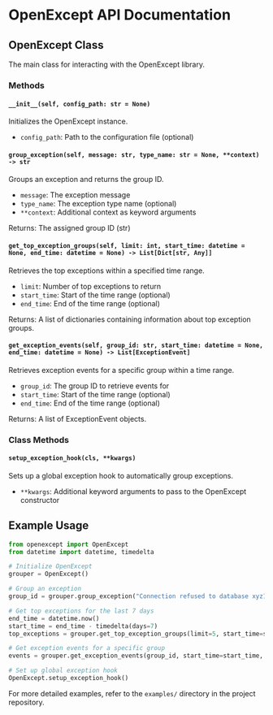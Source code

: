 # OpenExcept API Documentation

## OpenExcept Class

The main class for interacting with the OpenExcept library.

### Methods

#### `__init__(self, config_path: str = None)`

Initializes the OpenExcept instance.

- `config_path`: Path to the configuration file (optional)

#### `group_exception(self, message: str, type_name: str = None, **context) -> str`

Groups an exception and returns the group ID.

- `message`: The exception message
- `type_name`: The exception type name (optional)
- `**context`: Additional context as keyword arguments

Returns: The assigned group ID (str)

#### `get_top_exception_groups(self, limit: int, start_time: datetime = None, end_time: datetime = None) -> List[Dict[str, Any]]`

Retrieves the top exceptions within a specified time range.

- `limit`: Number of top exceptions to return
- `start_time`: Start of the time range (optional)
- `end_time`: End of the time range (optional)

Returns: A list of dictionaries containing information about top exception groups.

#### `get_exception_events(self, group_id: str, start_time: datetime = None, end_time: datetime = None) -> List[ExceptionEvent]`

Retrieves exception events for a specific group within a time range.

- `group_id`: The group ID to retrieve events for
- `start_time`: Start of the time range (optional)
- `end_time`: End of the time range (optional)

Returns: A list of ExceptionEvent objects.

### Class Methods

#### `setup_exception_hook(cls, **kwargs)`

Sets up a global exception hook to automatically group exceptions.

- `**kwargs`: Additional keyword arguments to pass to the OpenExcept constructor

## Example Usage

```python
from openexcept import OpenExcept
from datetime import datetime, timedelta

# Initialize OpenExcept
grouper = OpenExcept()

# Group an exception
group_id = grouper.group_exception("Connection refused to database xyz123", "ConnectionError")

# Get top exceptions for the last 7 days
end_time = datetime.now()
start_time = end_time - timedelta(days=7)
top_exceptions = grouper.get_top_exception_groups(limit=5, start_time=start_time, end_time=end_time)

# Get exception events for a specific group
events = grouper.get_exception_events(group_id, start_time=start_time, end_time=end_time)

# Set up global exception hook
OpenExcept.setup_exception_hook()
```

For more detailed examples, refer to the `examples/` directory in the project repository.
